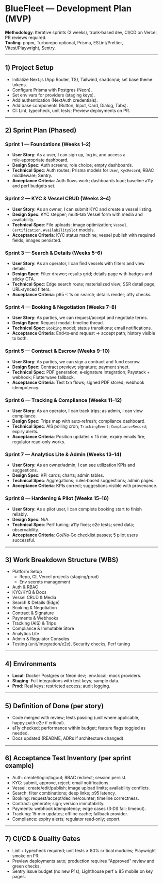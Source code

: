 # BlueFleet — Development Plan (MVP)

**Methodology**: Iterative sprints (2 weeks), trunk‑based dev, CI/CD on Vercel, PR reviews required.  
**Tooling**: pnpm, Turborepo optional, Prisma, ESLint/Prettier, Vitest/Playwright, Sentry.

---

## 1) Project Setup
- Initialize Next.js (App Router, TS), Tailwind, shadcn/ui; set base theme tokens.
- Configure Prisma with Postgres (Neon).  
- Set env vars for providers (staging keys).  
- Add authentication (NextAuth credentials).  
- Add base components (Button, Input, Card, Dialog, Tabs).  
- CI: Lint, typecheck, unit tests; Preview deployments on PR.

---

## 2) Sprint Plan (Phased)

### Sprint 1 — Foundations (Weeks 1–2)
- **User Story**: As a user, I can sign up, log in, and access a role‑appropriate dashboard.
- **Design Spec**: Auth screens; role choice; empty dashboards.
- **Technical Spec**: Auth routes; Prisma models for `User`, `KycRecord`; RBAC middleware; Sentry.
- **Acceptance Criteria**: Auth flows work; dashboards load; baseline a11y and perf budgets set.

### Sprint 2 — KYC & Vessel CRUD (Weeks 3–4)
- **User Story**: As an owner, I can submit KYC and create a vessel listing.
- **Design Spec**: KYC stepper; multi‑tab Vessel form with media and availability.
- **Technical Spec**: File uploads; image optimization; `Vessel`, `Certification`, `AvailabilitySlot` models.
- **Acceptance Criteria**: KYC status machine; vessel publish with required fields; images persisted.

### Sprint 3 — Search & Details (Weeks 5–6)
- **User Story**: As an operator, I can find vessels with filters and view details.
- **Design Spec**: Filter drawer; results grid; details page with badges and sticky CTA.
- **Technical Spec**: Edge search route; materialized view; SSR detail page; URL‑synced filters.
- **Acceptance Criteria**: p95 < 1s on search; details render; a11y checks.

### Sprint 4 — Booking & Negotiation (Weeks 7–8)
- **User Story**: As parties, we can request/accept and negotiate terms.
- **Design Spec**: Request modal; timeline thread.
- **Technical Spec**: `Booking` model; status transitions; email notifications.
- **Acceptance Criteria**: End‑to‑end request → accept path; history visible to both.

### Sprint 5 — Contract & Escrow (Weeks 9–10)
- **User Story**: As parties, we can sign a contract and fund escrow.
- **Design Spec**: Contract preview; signature; payment sheet.
- **Technical Spec**: PDF generation; e‑signature integration; Paystack + webhook; Flutterwave fallback.
- **Acceptance Criteria**: Test txn flows; signed PDF stored; webhook idempotency.

### Sprint 6 — Tracking & Compliance (Weeks 11–12)
- **User Story**: As an operator, I can track trips; as admin, I can view compliance.
- **Design Spec**: Trips map with auto‑refresh; compliance dashboard.
- **Technical Spec**: AIS polling cron; `TrackingEvent`; `ComplianceRecord`; expiry alerts.
- **Acceptance Criteria**: Position updates ≤ 15 min; expiry emails fire; regulator read‑only works.

### Sprint 7 — Analytics Lite & Admin (Weeks 13–14)
- **User Story**: As an owner/admin, I can see utilization KPIs and suggestions.
- **Design Spec**: KPI cards; charts; admin tables.
- **Technical Spec**: Aggregations; rules‑based suggestions; admin pages.
- **Acceptance Criteria**: KPIs correct; suggestions visible with provenance.

### Sprint 8 — Hardening & Pilot (Weeks 15–16)
- **User Story**: As a pilot user, I can complete booking start to finish reliably.
- **Design Spec**: N/A.
- **Technical Spec**: Perf tuning; a11y fixes; e2e tests; seed data; observability.
- **Acceptance Criteria**: Go/No‑Go checklist passes; 5 pilot users successful.

---

## 3) Work Breakdown Structure (WBS)
- Platform Setup
  - Repo, CI, Vercel projects (staging/prod)
  - Env secrets management
- Auth & RBAC
- KYC/KYB & Docs
- Vessel CRUD & Media
- Search & Details (Edge)
- Booking & Negotiation
- Contract & Signature
- Payments & Webhooks
- Tracking (AIS) & Trips
- Compliance & Immutable Store
- Analytics Lite
- Admin & Regulator Consoles
- Testing (unit/integration/e2e), Security checks, Perf tuning

---

## 4) Environments
- **Local**: Docker Postgres or Neon dev; .env.local; mock providers.  
- **Staging**: Full integrations with test keys; sample data.  
- **Prod**: Real keys; restricted access; audit logging.

---

## 5) Definition of Done (per story)
- Code merged with review; tests passing (unit where applicable, happy‑path e2e if critical).  
- a11y checked; performance within budget; feature flags toggled as needed.  
- Docs updated (README, ADRs if architecture changed).

---

## 6) Acceptance Test Inventory (per sprint example)
- Auth: create/login/logout; RBAC redirect; session persist.  
- KYC: submit, approve, reject; email notifications.  
- Vessel: create/edit/publish; image upload limits; availability conflicts.  
- Search: filter combinations; deep links; p95 latency.  
- Booking: request/accept/decline/counter; timeline correctness.  
- Contract: generate; sign; version immutability.  
- Payments: webhook idempotency; edge cases (3‑DS fail; timeout).  
- Tracking: 15‑min updates; offline cache; fallback provider.  
- Compliance: expiry alerts; regulator read‑only; export.

---

## 7) CI/CD & Quality Gates
- Lint + typecheck required; unit tests ≥ 80% critical modules; Playwright smoke on PR.  
- Preview deployments auto; production requires "Approved" review and green checks.  
- Sentry issue budget (no new P1s); Lighthouse perf ≥ 85 mobile on key pages.

